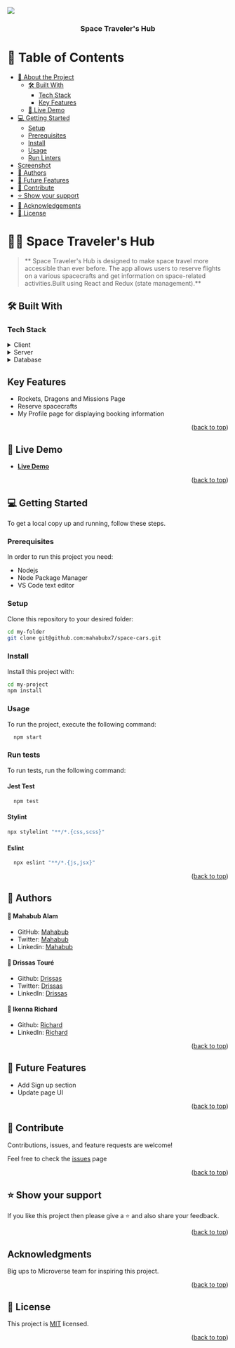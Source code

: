 ![](https://img.shields.io/badge/Space_Traveler's_Hub-purple)

<div align="center">

  <h3><b>Space Traveler's Hub</b></h3>

</div>
<!-- TABLE OF CONTENTS -->

# 📗 Table of Contents

- [📖 About the Project](#about-project)
  - [🛠 Built With](#built-with)
    - [Tech Stack](#tech-stack)
    - [Key Features](#key-features)
  - [🚀 Live Demo](#live-demo)
- [💻 Getting Started](#getting-started)
  - [Setup](#setup)
  - [Prerequisites](#prerequisites)
  - [Install](#install)
  - [Usage](#usage)
  - [Run Linters](#run-tests)
- [Screenshot](#screenshot)
- [👥 Authors](#authors)
- [🔭 Future Features](#future-features)
- [🤝 Contribute](#contribute)
- [⭐️ Show your support](#support)
- [🙏 Acknowledgements](#acknowledgements)
- [📝 License](#license)

<!-- PROJECT DESCRIPTION -->

# 🧑‍💻 Space Traveler's Hub <a name="about-project"></a>

> ** Space Traveler's Hub is designed to make space travel more accessible than ever before. The app allows users to reserve flights on a various spacecrafts and get information on space-related activities.Built using React and Redux (state management).**

## 🛠 Built With <a name="built-with"></a>

### Tech Stack <a name="tech-stack"></a>

<details>
  <summary>Client</summary>
  <ul>
    <li>React</li>
  </ul>
</details>

<details>
  <summary>Server</summary>
  <ul>
    <li>Not Available</li>
  </ul>
</details>

<details>
<summary>Database</summary>
  <ul>
    <li>Not Available</li>
  </ul>
</details>


<!-- Features -->

## Key Features <a name="key-features"></a>

- Rockets, Dragons and Missions Page
- Reserve spacecrafts
- My Profile page for displaying booking information

<p align="right">(<a href="#readme-top">back to top</a>)</p>

<!-- LIVE DEMO -->

## 🚀 Live Demo <a name="live-demo"></a>

- [**Live Demo**](https://space-cars.netlify.app/)

<p align="right">(<a href="#readme-top">back to top</a>)</p>

<!-- GETTING STARTED -->

## 💻 Getting Started <a name="getting-started"></a>

To get a local copy up and running, follow these steps.

### Prerequisites

In order to run this project you need:

- Nodejs
- Node Package Manager
- VS Code text editor

### Setup

Clone this repository to your desired folder:
```sh
cd my-folder
git clone git@github.com:mahabubx7/space-cars.git
```

### Install
Install this project with:
```sh
cd my-project
npm install
```

### Usage
To run the project, execute the following command:
```sh
  npm start
```

### Run tests
To run tests, run the following command:

#### Jest Test
```sh
  npm test
  ```

#### Stylint
```sh
npx stylelint "**/*.{css,scss}"
```

#### Eslint
```sh
  npx eslint "**/*.{js,jsx}"
  ```

<p align="right">(<a href="#readme-top">back to top</a>)</p>

<!-- AUTHORS -->

## 👥 Authors <a name="authors"></a>

#### 👤 **Mahabub Alam**

- GitHub: [Mahabub](https://github.com/mahabubx7)
- Twitter: [Mahabub](https://twitter.com/mahabub__7)
- Linkedin: [Mahabub](https://www.linkedin.com/in/mahabubx7)

#### 👤 **Drissas Touré**

- Github: [Drissas](https://github.com/touredri)
- Twitter: [Drissas](https://twitter.com/touredri)
- LinkedIn: [Drissas](https://www.linkedin.com/in/touredri/)


#### 👤 **Ikenna Richard**

- Github: [Richard](https://github.com/ikennarichard)
- LinkedIn: [Richard](https://linkedin.com/in/ikenna-richard)

<p align="right">(<a href="#readme-top">back to top</a>)</p>

<!-- FUTURE FEATURES -->

## 🔭 Future Features <a name="future-features"></a>

- Add Sign up section
- Update page UI

<p align="right">(<a href="#readme-top">back to top</a>)</p>

<!-- CONTRIBUTING -->

## 🤝 Contribute <a name="contribute"></a>
Contributions, issues, and feature requests are welcome!

Feel free to check the [issues](https://github.com/mahabubx7/space-cars/issues) page

<p align="right">(<a href="#readme-top">back to top</a>)</p>

<!-- SUPPORT -->

## ⭐️ Show your support <a name="support"></a>

If you like this project then please give a ⭐️ and also share your feedback.

<p align="right">(<a href="#readme-top">back to top</a>)</p>

<!-- ACKNOWLEDGEMENTS -->

## Acknowledgments
Big ups to Microverse team for inspiring this project.

<p align="right">(<a href="#readme-top">back to top</a>)</p>

<!-- LICENSE -->

## 📝 License <a name="license"></a>

This project is [MIT]() licensed.

<p align="right">(<a href="#readme-top">back to top</a>)</p>